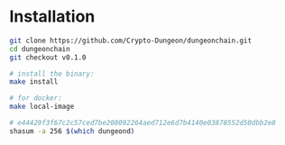 # Installation

```bash
git clone https://github.com/Crypto-Dungeon/dungeonchain.git
cd dungeonchain
git checkout v0.1.0

# install the binary:
make install

# for docker:
make local-image

# e44429f3f67c2c57ced7be208092264aed712e6d7b4140e03878552d50dbb2e8
shasum -a 256 $(which dungeond)
```

<!-- cp $(which dungeond) . && tar -czvf dungeond-0.1.0-amd64.tar.gz ./dungeond -->
<!-- tar -xvzf dungeond-0.1.0-amd64.tar.gz -->


<!--

```bash
# decompress archive
tar -xvzf genesis.json.tar.gz "./network/dungeon-1/genesis.json" --one-top-level=genesis.json --strip-components 4

# Move to testnets dir
cp genesis.json.tar.gz /home/reece/Desktop/ics-testnets/interchain-security/dungeon-1

cat genesis.json | jq .app_state.ccvconsumer > dungeon-ccv.json

cp genesis.json tmp-without-ccv.json
jq 'del(.app_state.ccvconsumer)' tmp-without-ccv.json > dungeon-genesis-tmp-without-ccv.json
rm tmp-without-ccv.json genesis.json
```

-->

